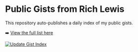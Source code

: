 # Public Gists from Rich Lewis

This repository auto-publishes a daily index of my public gists.

➡️ [View the full list here](./Public-Gists-by-Rich-Lewis.md)

[![Update Gist Index](https://github.com/RichLewis007/gist-index/actions/workflows/update-gist-index.yml/badge.svg)](https://github.com/RichLewis007/gist-index/actions/workflows/update-gist-index.yml)
